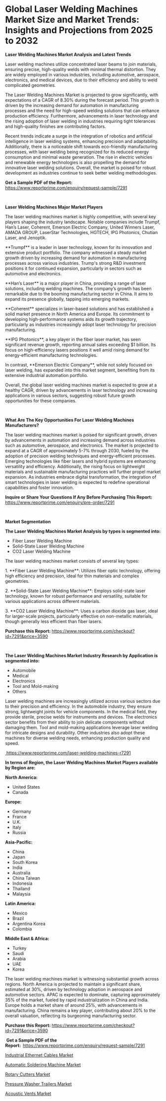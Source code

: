 <p><h1>Global Laser Welding Machines Market Size and Market Trends: Insights and Projections from 2025 to 2032</h1></p><p><strong>Laser Welding Machines Market Analysis and Latest Trends</strong></p>
<p><p>Laser welding machines utilize concentrated laser beams to join materials, ensuring precise, high-quality welds with minimal thermal distortion. They are widely employed in various industries, including automotive, aerospace, electronics, and medical devices, due to their efficiency and ability to weld complicated geometries.</p><p>The Laser Welding Machines Market is projected to grow significantly, with expectations of a CAGR of 8.30% during the forecast period. This growth is driven by the increasing demand for automation in manufacturing processes and the need for high-speed welding solutions that can enhance production efficiency. Furthermore, advancements in laser technology and the rising adoption of laser welding in industries requiring tight tolerances and high-quality finishes are contributing factors.</p><p>Recent trends indicate a surge in the integration of robotics and artificial intelligence in laser welding systems, enhancing precision and adaptability. Additionally, there is a noticeable shift towards eco-friendly manufacturing processes, with laser welding being recognized for its reduced energy consumption and minimal waste generation. The rise in electric vehicles and renewable energy technologies is also propelling the demand for innovative laser welding solutions. Overall, the market is poised for robust development as industries continue to seek better welding methodologies.</p></p>
<p><strong>Get a Sample PDF of the Report:&nbsp;</strong> <a href="https://www.reportprime.com/enquiry/request-sample/7291?utm_campaign=75&utm_medium=2&utm_source=Github&utm_content=ia&utm_term=19032025&utm_id=laser-welding-machines">https://www.reportprime.com/enquiry/request-sample/7291</a></p>
<p>&nbsp;</p>
<p><strong>Laser Welding Machines Major Market Players</strong></p>
<p><p>The laser welding machines market is highly competitive, with several key players shaping the industry landscape. Notable companies include Trumpf, Han’s Laser, Coherent, Emerson Electric Company, United Winners Laser, AMADA GROUP, LaserStar Technologies, HGTECH, IPG Photonics, Chutian Laser, and Jenoptik.</p><p>**Trumpf** is a leader in laser technology, known for its innovation and extensive product portfolio. The company witnessed a steady market growth driven by increasing demand for automation in manufacturing processes across various industries. Trump's strong R&D investment positions it for continued expansion, particularly in sectors such as automotive and electronics.</p><p>**Han’s Laser** is a major player in China, providing a range of laser solutions, including welding machines. The company’s growth has been remarkable due to the booming manufacturing sector in China. It aims to expand its presence globally, tapping into emerging markets.</p><p>**Coherent** specializes in laser-based solutions and has established a solid market presence in North America and Europe. Its commitment to developing high-performance systems aids its growth trajectory, particularly as industries increasingly adopt laser technology for precision manufacturing.</p><p>**IPG Photonics**, a key player in the fiber laser market, has seen significant revenue growth, reporting annual sales exceeding $1 billion. Its focus on high-efficiency lasers positions it well amid rising demand for energy-efficient manufacturing technologies.</p><p>In contrast, **Emerson Electric Company**, while not solely focused on laser welding, has expanded into this market segment, benefiting from its extensive industrial automation portfolio. </p><p>Overall, the global laser welding machines market is expected to grow at a healthy CAGR, driven by advancements in laser technology and increasing applications in various sectors, suggesting robust future growth opportunities for these companies.</p></p>
<p>&nbsp;</p>
<p><strong>What Are The Key Opportunities For Laser Welding Machines Manufacturers?</strong></p>
<p><p>The laser welding machines market is poised for significant growth, driven by advancements in automation and increasing demand across industries such as automotive, aerospace, and electronics. The market is projected to expand at a CAGR of approximately 5-7% through 2030, fueled by the adoption of precision welding techniques and energy-efficient processes. Emerging technologies like fiber lasers and hybrid systems are enhancing versatility and efficiency. Additionally, the rising focus on lightweight materials and sustainable manufacturing practices will further propel market expansion. As industries embrace digital transformation, the integration of smart technologies in laser welding is expected to redefine operational capabilities and foster innovation.</p></p>
<p><strong>Inquire or Share Your Questions If Any Before Purchasing This Report:</strong> <a href="https://www.reportprime.com/enquiry/pre-order/7291?utm_campaign=75&utm_medium=2&utm_source=Github&utm_content=ia&utm_term=19032025&utm_id=laser-welding-machines">https://www.reportprime.com/enquiry/pre-order/7291</a></p>
<p>&nbsp;</p>
<p><strong>Market Segmentation</strong></p>
<p><strong>The Laser Welding Machines Market Analysis by types is segmented into:</strong></p>
<p><ul><li>Fiber Laser Welding Machine</li><li>Solid-State Laser Welding Machine</li><li>CO2 Laser Welding Machine</li></ul></p>
<p><p>The laser welding machines market consists of several key types: </p><p>1. **Fiber Laser Welding Machine**: Utilizes fiber optic technology, offering high efficiency and precision, ideal for thin materials and complex geometries.</p><p>2. **Solid-State Laser Welding Machine**: Employs solid-state laser technology, known for robust performance and versatility, suitable for various applications across different materials.</p><p>3. **CO2 Laser Welding Machine**: Uses a carbon dioxide gas laser, ideal for larger-scale projects, particularly effective on non-metallic materials, though generally less efficient than fiber lasers.</p></p>
<p><strong>Purchase this Report:&nbsp;</strong><a href="https://www.reportprime.com/checkout?id=7291&price=3590&utm_campaign=75&utm_medium=2&utm_source=Github&utm_content=ia&utm_term=19032025&utm_id=laser-welding-machines">https://www.reportprime.com/checkout?id=7291&price=3590</a></p>
<p>&nbsp;</p>
<p><strong>The Laser Welding Machines Market Industry Research by Application is segmented into:</strong></p>
<p><ul><li>Automobile</li><li>Medical</li><li>Electronics</li><li>Tool and Mold-making</li><li>Others</li></ul></p>
<p><p>Laser welding machines are increasingly utilized across various sectors due to their precision and efficiency. In the automobile industry, they ensure strong, lightweight joints for vehicle components. In the medical field, they provide sterile, precise welds for instruments and devices. The electronics sector benefits from their ability to join delicate components without damaging them. Tool and mold-making applications leverage laser welding for intricate designs and durability. Other industries also adopt these machines for diverse welding needs, enhancing production quality and speed.</p></p>
<p><a href="https://www.reportprime.com/laser-welding-machines-r7291?utm_campaign=75&utm_medium=2&utm_source=Github&utm_content=ia&utm_term=19032025&utm_id=laser-welding-machines">&nbsp;https://www.reportprime.com/laser-welding-machines-r7291</a></p>
<p><strong>In terms of Region, the Laser Welding Machines Market Players available by Region are:</strong></p>
<p>
    <p> <strong> North America: </strong>
        <ul>
            <li>United States</li>
            <li>Canada</li>
        </ul>
        </p> 
    <p> <strong> Europe: </strong>
        <ul>
            <li>Germany</li>
            <li>France</li>
            <li>U.K.</li>
            <li>Italy</li>
            <li>Russia</li>
        </ul>
        </p> 
    <p> <strong> Asia-Pacific: </strong>
        <ul>
            <li>China</li>
            <li>Japan</li>
            <li>South Korea</li>
            <li>India</li>
            <li>Australia</li>
            <li>China Taiwan</li>
            <li>Indonesia</li>
            <li>Thailand</li>
            <li>Malaysia</li>
        </ul>
        </p> 
    <p> <strong> Latin America: </strong>
        <ul>
            <li>Mexico</li>
            <li>Brazil</li>
            <li>Argentina Korea</li>
            <li>Colombia</li>
        </ul>
        </p> 
    <p> <strong> Middle East & Africa: </strong>
        <ul>
            <li>Turkey</li>
            <li>Saudi</li>
            <li>Arabia</li>
            <li>UAE</li>
            <li>Korea</li>
        </ul>
    </p>
    </p>
<p><p>The laser welding machines market is witnessing substantial growth across regions. North America is projected to maintain a significant share, estimated at 30%, driven by technology adoption in aerospace and automotive sectors. APAC is expected to dominate, capturing approximately 35% of the market, fueled by rapid industrialization in China and India. Europe holds a market share of around 25%, with advancements in manufacturing. China remains a key player, contributing about 20% to the overall valuation, reflecting its burgeoning manufacturing sector.</p></p>
<p><strong>Purchase this Report: </strong><a href="https://www.reportprime.com/checkout?id=7291&price=3590&utm_campaign=75&utm_medium=2&utm_source=Github&utm_content=ia&utm_term=19032025&utm_id=laser-welding-machines">https://www.reportprime.com/checkout?id=7291&price=3590</a></p>
<p>&nbsp;<strong>Get a Sample PDF of the Report:&nbsp;&nbsp;</strong><a href="https://www.reportprime.com/enquiry/request-sample/7291?utm_campaign=75&utm_medium=2&utm_source=Github&utm_content=ia&utm_term=19032025&utm_id=laser-welding-machines">https://www.reportprime.com/enquiry/request-sample/7291</a></p>
<p><strong></strong></p>
<p><p><a href="https://github.com/qianyateina/Market-Research-Report-List-1/blob/main/industrial-ethernet-cables-market.md?utm_campaign=75&utm_medium=2&utm_source=Github&utm_content=ia&utm_term=19032025&utm_id=laser-welding-machines">Industrial Ethernet Cables Market</a></p><p><a href="https://github.com/jensanohishi/Market-Research-Report-List-1/blob/main/automatic-soldering-machine-market.md?utm_campaign=75&utm_medium=2&utm_source=Github&utm_content=ia&utm_term=19032025&utm_id=laser-welding-machines">Automatic Soldering Machine Market</a></p><p><a href="https://github.com/gavalegeyndt26/Market-Research-Report-List-1/blob/main/rotary-cutters-market.md?utm_campaign=75&utm_medium=2&utm_source=Github&utm_content=ia&utm_term=19032025&utm_id=laser-welding-machines">Rotary Cutters Market</a></p><p><a href="https://github.com/kavechoxo/Market-Research-Report-List-1/blob/main/pressure-washer-trailers-market.md?utm_campaign=75&utm_medium=2&utm_source=Github&utm_content=ia&utm_term=19032025&utm_id=laser-welding-machines">Pressure Washer Trailers Market</a></p><p><a href="https://github.com/boonegoicks7/Market-Research-Report-List-1/blob/main/acoustic-vents-market.md?utm_campaign=75&utm_medium=2&utm_source=Github&utm_content=ia&utm_term=19032025&utm_id=laser-welding-machines">Acoustic Vents Market</a></p></p>